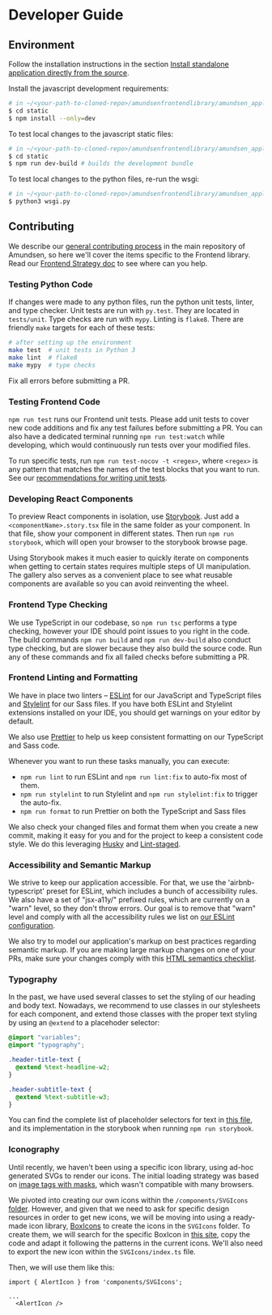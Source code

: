 # Developer Guide

## Environment

Follow the installation instructions in the section [Install standalone application directly from the source](https://github.com/amundsen-io/amundsen/blob/main/frontend/docs/installation.md#install-standalone-application-directly-from-the-source).

Install the javascript development requirements:

```bash
# in ~/<your-path-to-cloned-repo>/amundsenfrontendlibrary/amundsen_application
$ cd static
$ npm install --only=dev
```

To test local changes to the javascript static files:

```bash
# in ~/<your-path-to-cloned-repo>/amundsenfrontendlibrary/amundsen_application
$ cd static
$ npm run dev-build # builds the development bundle
```

To test local changes to the python files, re-run the wsgi:

```bash
# in ~/<your-path-to-cloned-repo>/amundsenfrontendlibrary/amundsen_application
$ python3 wsgi.py
```

## Contributing

We describe our [general contributing process](https://github.com/amundsen-io/amundsen/blob/main/CONTRIBUTING.md) in the main repository of Amundsen, so here we'll cover the items specific to the Frontend library. Read our [Frontend Strategy doc](https://github.com/amundsen-io/amundsen/blob/main/frontend/docs/strategy.md#L1) to see where can you help.

### Testing Python Code

If changes were made to any python files, run the python unit tests, linter, and type checker. Unit tests are run with `py.test`. They are located in `tests/unit`. Type checks are run with `mypy`. Linting is `flake8`. There are friendly `make` targets for each of these tests:

```bash
# after setting up the environment
make test  # unit tests in Python 3
make lint  # flake8
make mypy  # type checks
```

Fix all errors before submitting a PR.

### Testing Frontend Code

`npm run test` runs our Frontend unit tests. Please add unit tests to cover new code additions and fix any test failures before submitting a PR. You can also have a dedicated terminal running `npm run test:watch` while developing, which would continuously run tests over your modified files.

To run specific tests, run `npm run test-nocov -t <regex>`, where `<regex>` is any pattern that matches the names of the test blocks that you want to run. See our [recommendations for writing unit tests](https://github.com/amundsen-io/amundsen/blob/main/frontend/docs/recommended_practices.md).

### Developing React Components

To preview React components in isolation, use [Storybook](https://storybook.js.org/). Just add a `<componentName>.story.tsx` file in the same folder as your component. In that file, show your component in different states. Then run `npm run storybook`, which will open your browser to the storybook browse page.

Using Storybook makes it much easier to quickly iterate on components when getting to certain states requires multiple steps of UI manipulation. The gallery also serves as a convenient place to see what reusable components are available so you can avoid reinventing the wheel.

### Frontend Type Checking

We use TypeScript in our codebase, so `npm run tsc` performs a type checking, however your IDE should point issues to you right in the code. The build commands `npm run build` and `npm run dev-build` also conduct type checking, but are slower because they also build the source code. Run any of these commands and fix all failed checks before submitting a PR.

### Frontend Linting and Formatting

We have in place two linters – [ESLint][eslint] for our JavaScript and TypeScript files and [Stylelint][stylelint] for our Sass files. If you have both ESLint and Stylelint extensions installed on your IDE, you should get warnings on your editor by default.

We also use [Prettier][prettier] to help us keep consistent formatting on our TypeScript and Sass code.

Whenever you want to run these tasks manually, you can execute:

- `npm run lint` to run ESLint and `npm run lint:fix` to auto-fix most of them.
- `npm run stylelint` to run Stylelint and `npm run stylelint:fix` to trigger the auto-fix.
- `npm run format` to run Prettier on both the TypeScript and Sass files

We also check your changed files and format them when you create a new commit, making it easy for you and for the project to keep a consistent code style. We do this leveraging [Husky][husky] and [Lint-staged][lint-staged].


### Accessibility and Semantic Markup

We strive to keep our application accessible. For that, we use the 'airbnb-typescript' preset for ESLint, which includes a bunch of accessibility rules. We also have a set of "jsx-a11y/" prefixed rules, which are currently on a "warn" level, so they don't throw errors. Our goal is to remove that "warn" level and comply with all the accessibility rules we list on [our ESLint configuration][eslintconfig].

We also try to model our application's markup on best practices regarding semantic markup. If you are making large markup changes on one of your PRs, make sure your changes comply with this [HTML semantics checklist][semanticchecklist].

### Typography

In the past, we have used several classes to set the styling of our heading and body text. Nowadays, we recommend to use classes in our stylesheets for each component, and extend those classes with the proper text styling by using an `@extend` to a placehoder selector:

```scss
@import "variables";
@import "typography";

.header-title-text {
  @extend %text-headline-w2;
}

.header-subtitle-text {
  @extend %text-subtitle-w3;
}
```

You can find the complete list of placeholder selectors for text in [this file](https://github.com/amundsen-io/amundsen/blob/main/frontend/amundsen_application/static/css/_typography-default.scss#L12), and its implementation in the storybook when running `npm run storybook`.

### Iconography

Until recently, we haven't been using a specific icon library, using ad-hoc generated SVGs to render our icons. The initial loading strategy was based on [image tags with masks](https://github.com/amundsen-io/amundsen/blob/main/frontend/amundsen_application/static/css/_icons-default.scss#L74), which wasn't compatible with many browsers.

We pivoted into creating our own icons within the `/components/SVGIcons` [folder](https://github.com/amundsen-io/amundsen/tree/main/frontend/amundsen_application/static/js/components/SVGIcons). However, and given that we need to ask for specific design resources in order to get new icons, we will be moving into using a ready-made icon library, [BoxIcons](https://boxicons.com/) to create the icons in the `SVGIcons` folder. To create them, we will search for the specific BoxIcon in [this site](https://reactsvgicons.com/boxicons?), copy the code and adapt it following the patterns in the current icons. We'll also need to export the new icon within the `SVGIcons/index.ts` file.

Then, we will use them like this:

```
import { AlertIcon } from 'components/SVGIcons';

...
  <AlertIcon />
```

[eslint]: https://eslint.org/
[eslintconfig]: https://github.com/amundsen-io/amundsen/blob/main/frontend/amundsen_application/static/package.json#L211
[stylelint]: https://stylelint.io/
[prettier]: https://prettier.io/
[husky]: https://github.com/typicode/husky
[lint-staged]: https://github.com/okonet/lint-staged
[typescript-issue]: https://github.com/amundsen-io/amundsen/issues/503
[airbnb-issue]: https://github.com/amundsen-io/amundsen/issues/502
[stylelint-issue]: https://github.com/amundsen-io/amundsen/issues/501
[semanticchecklist]: https://learn-the-web.algonquindesign.ca/topics/html-semantics-checklist/
[betterer]: https://github.com/phenomnomnominal/betterer
